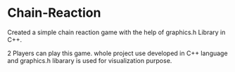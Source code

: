 # Chain-Reaction
Created a simple chain reaction game with the help of graphics.h Library in C++.

2 Players can play this game.
whole project use developed in C++ language and graphics.h libarary is used for visualization purpose.




